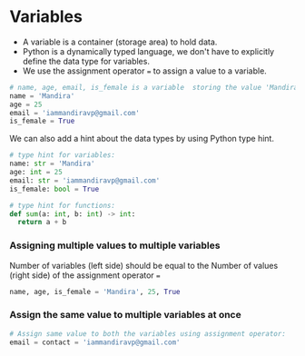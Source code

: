 # **Variables**

- A variable is a container (storage area) to hold data.
- Python is a dynamically typed language, we don't have to explicitly define the data type for variables.
- We use the assignment operator `=` to assign a value to a variable.

```python
# name, age, email, is_female is a variable  storing the value 'Mandira', 25, 'iammandiravp@gmail.com', and True.
name = 'Mandira'
age = 25
email = 'iammandiravp@gmail.com'
is_female = True
```

We can also add a hint about the data types by using Python type hint.
```python
# type hint for variables:
name: str = 'Mandira'
age: int = 25
email: str = 'iammandiravp@gmail.com'
is_female: bool = True

# type hint for functions:
def sum(a: int, b: int) -> int:
  return a + b
```

### **Assigning multiple values to multiple variables**
Number of variables (left side) should be equal to the Number of values (right side) of the assignment operator `=`
```python
name, age, is_female = 'Mandira', 25, True
```

### Assign the same value to multiple variables at once
```python
# Assign same value to both the variables using assignment operator:
email = contact = 'iammandiravp@gmail.com'
```
